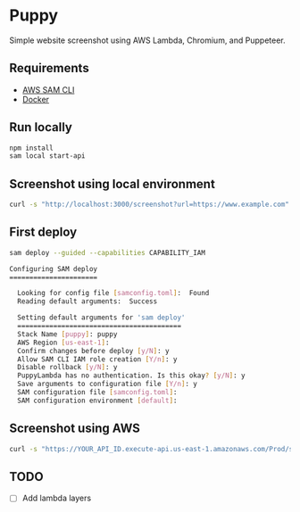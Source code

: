 # Puppy

Simple website screenshot using AWS Lambda, Chromium, and Puppeteer.

## Requirements

- [AWS SAM CLI](https://docs.aws.amazon.com/serverless-application-model/latest/developerguide/install-sam-cli.html)
- [Docker](https://docs.docker.com/get-docker/)

## Run locally

```bash
npm install
sam local start-api
```

## Screenshot using local environment

```bash
curl -s "http://localhost:3000/screenshot?url=https://www.example.com" -o image.png
```

## First deploy

```bash
sam deploy --guided --capabilities CAPABILITY_IAM
```

```bash
Configuring SAM deploy
======================

  Looking for config file [samconfig.toml]:  Found
  Reading default arguments:  Success

  Setting default arguments for 'sam deploy'
  =========================================
  Stack Name [puppy]: puppy
  AWS Region [us-east-1]:
  Confirm changes before deploy [y/N]: y
  Allow SAM CLI IAM role creation [Y/n]: y
  Disable rollback [y/N]: y
  PuppyLambda has no authentication. Is this okay? [y/N]: y
  Save arguments to configuration file [Y/n]: y
  SAM configuration file [samconfig.toml]:
  SAM configuration environment [default]:
```

## Screenshot using AWS

```bash
curl -s "https://YOUR_API_ID.execute-api.us-east-1.amazonaws.com/Prod/screenshot?url=https://www.example.com" -o screenshot.png
```

## TODO

- [ ] Add lambda layers
